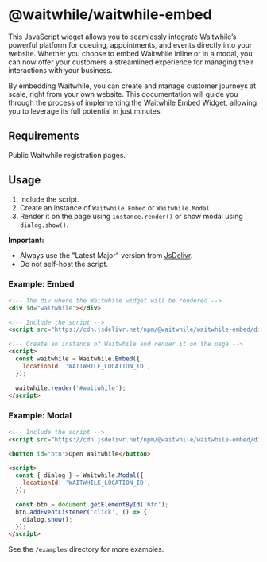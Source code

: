 # @waitwhile/waitwhile-embed

This JavaScript widget allows you to seamlessly integrate Waitwhile’s powerful platform for queuing, appointments, and events directly into your website.
Whether you choose to embed Waitwhile inline or in a modal, you can now offer your customers a streamlined experience for managing their interactions with your business.

By embedding Waitwhile, you can create and manage customer journeys at scale, right from your own website.
This documentation will guide you through the process of implementing the Waitwhile Embed Widget, allowing you to leverage its full potential in just minutes.

## Requirements

Public Waitwhile registration pages.

## Usage

1. Include the script.
2. Create an instance of `Waitwhile.Embed` or `Waitwhile.Modal`.
3. Render it on the page using `instance.render()` or show modal using `dialog.show()`.

**Important:**

- Always use the "Latest Major" version from [JsDelivr](https://www.jsdelivr.com/package/npm/@waitwhile/waitwhile-embed).
- Do not self-host the script.

### Example: Embed

```html
<!-- The div where the Waitwhile widget will be rendered -->
<div id="waitwhile"></div>

<!-- Include the script -->
<script src="https://cdn.jsdelivr.net/npm/@waitwhile/waitwhile-embed/dist/waitwhile-embed.min.js"></script>

<!-- Create an instance of Waitwhile and render it on the page -->
<script>
  const waitwhile = Waitwhile.Embed({
    locationId: 'WAITWHILE_LOCATION_ID',
  });

  waitwhile.render('#waitwhile');
</script>
```

### Example: Modal

```html
<!-- Include the script -->
<script src="https://cdn.jsdelivr.net/npm/@waitwhile/waitwhile-embed/dist/waitwhile-embed.min.js"></script>

<button id="btn">Open Waitwhile</button>

<script>
  const { dialog } = Waitwhile.Modal({
    locationId: 'WAITWHILE_LOCATION_ID',
  });

  const btn = document.getElementById('btn');
  btn.addEventListener('click', () => {
    dialog.show();
  });
</script>
```

See the `/examples` directory for more examples.
